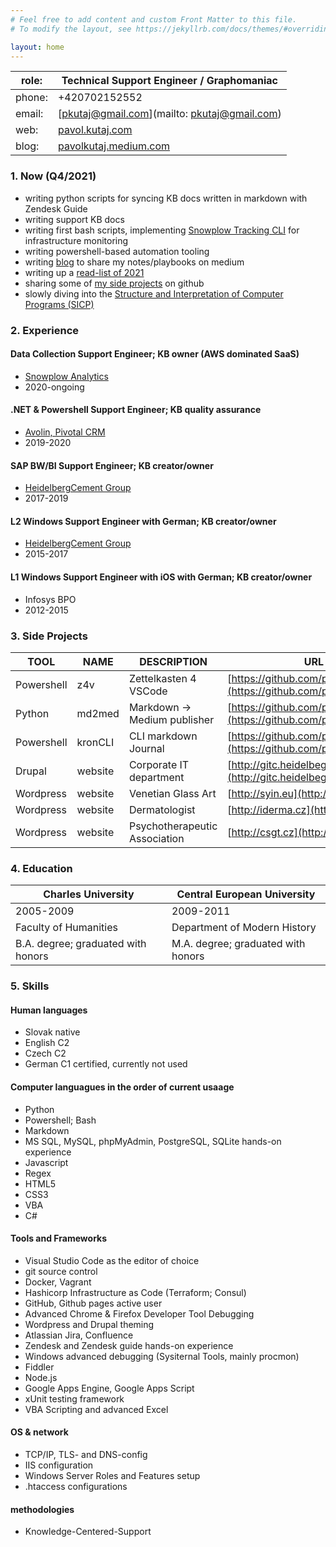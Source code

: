 ```yaml
---
# Feel free to add content and custom Front Matter to this file.
# To modify the layout, see https://jekyllrb.com/docs/themes/#overriding-theme-defaults

layout: home
---
```


role:  | Technical Support Engineer / Graphomaniac
-------|------------------------------------------------------
phone: | +420702152552
email: | [pkutaj@gmail.com](mailto: pkutaj@gmail.com)
web:   | [pavol.kutaj.com](https://pavol.kutaj.com)
blog:  | [pavolkutaj.medium.com](http://pavolkutaj.medium.com)

### 1. Now (Q4/2021)
* writing python scripts for syncing KB docs written in markdown with Zendesk Guide 
* writing support KB docs
* writing first bash scripts, implementing [Snowplow Tracking CLI](https://docs.snowplowanalytics.com/docs/collecting-data/collecting-from-own-applications/snowplow-tracking-cli/) for infrastructure monitoring
* writing powershell-based automation tooling
* writing [blog](https://pavolkutaj.medium.com/) to share my notes/playbooks on medium
* writing up a [read-list of 2021](./playlist.md)
* sharing some of [my side projects](#2-side-projects) on github
* slowly diving into the [Structure and Interpretation of Computer Programs (SICP)](https://ocw.mit.edu/courses/electrical-engineering-and-computer-science/6-001-structure-and-interpretation-of-computer-programs-spring-2005/video-lectures/)

### 2. Experience
#### Data Collection Support Engineer; KB owner (AWS dominated SaaS)
* [Snowplow Analytics](https://snowplowanalytics.com/)
* 2020-ongoing

#### .NET & Powershell Support Engineer; KB quality assurance
* [Avolin, Pivotal CRM](https://www.avolin.com/)
* 2019-2020
 
#### SAP BW/BI Support Engineer; KB creator/owner
* [HeidelbergCement Group](https://www.gitc.heidelbergcement.com/en)
* 2017-2019
  
#### L2 Windows Support Engineer with German; KB creator/owner 
* [HeidelbergCement Group](https://www.gitc.heidelbergcement.com/en) 
* 2015-2017
  
#### L1 Windows Support Engineer with iOS with German; KB creator/owner
* Infosys BPO
* 2012-2015

### 3. Side Projects

TOOL       | NAME    | DESCRIPTION                   | URL
-----------|---------|-------------------------------|-----------------------------------------------------------------------
Powershell | z4v     | Zettelkasten 4 VSCode         | [https://github.com/pkutaj/z4v](https://github.com/pkutaj/z4v)
Python     | md2med  | Markdown → Medium publisher   | [https://github.com/pkutaj/md2med](https://github.com/pkutaj/md2med)
Powershell | kronCLI | CLI markdown Journal          | [https://github.com/pkutaj/kronCLI](https://github.com/pkutaj/kronCLI)
Drupal     | website | Corporate IT department       | [http://gitc.heidelbegcement.com](http://gitc.heidelbegcement.com)
Wordpress  | website | Venetian Glass Art            | [http://syin.eu](http://syin.eu)
Wordpress  | website | Dermatologist                 | [http://iderma.cz](http://iderma.cz)
Wordpress  | website | Psychotherapeutic Association | [http://csgt.cz](http://csgt.cz)

### 4. Education 

Charles University                 | Central European University
-----------------------------------|-----------------------------------
2005-2009                          | 2009-2011
Faculty of Humanities              | Department of Modern History
B.A. degree; graduated with honors | M.A. degree; graduated with honors
 
### 5. Skills
#### Human languages
* Slovak native 
* English C2
* Czech C2
* German C1 certified, currently not used
 
#### Computer languagues in the order of current usaage
* Python
* Powershell; Bash
* Markdown 
* MS SQL, MySQL, phpMyAdmin, PostgreSQL, SQLite hands-on experience
* Javascript 
* Regex 
* HTML5 
* CSS3 
* VBA 
* C# 
 
#### Tools and Frameworks
* Visual Studio Code as the editor of choice
* git source control 
* Docker, Vagrant 
* Hashicorp Infrastructure as Code (Terraform; Consul)
* GitHub, Github pages active user
* Advanced  Chrome & Firefox Developer Tool Debugging
* Wordpress and Drupal theming
* Atlassian Jira, Confluence
* Zendesk and Zendesk guide hands-on experience
* Windows advanced debugging (Sysiternal Tools, mainly procmon)
* Fiddler
* Node.js
* Google Apps Engine, Google Apps Script
* xUnit testing framework
* VBA Scripting and advanced Excel
 
#### OS & network
* TCP/IP, TLS- and DNS-config
* IIS configuration
* Windows Server Roles and Features setup
* .htaccess configurations
 
#### methodologies
* Knowledge-Centered-Support